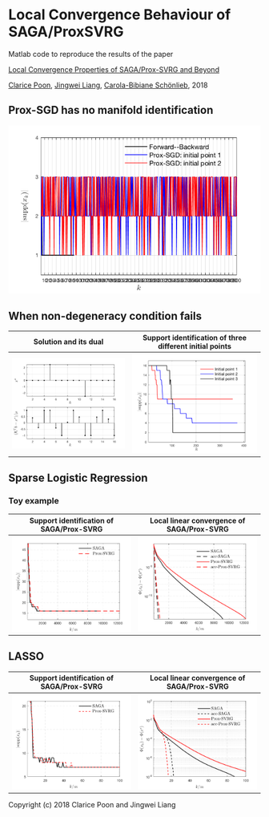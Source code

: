 # Local Convergence Behaviour of SAGA/ProxSVRG

Matlab code to reproduce the results of the paper

[Local Convergence Properties of SAGA/Prox-SVRG and Beyond](http://proceedings.mlr.press/v80/poon18a.html)

[Clarice Poon](http://www.damtp.cam.ac.uk/user/cmhsp2/), [Jingwei Liang](https://jliang993.github.io/), [Carola-Bibiane Schönlieb](http://www.damtp.cam.ac.uk/user/cbs31/Home.html), 2018



## Prox-SGD has no manifold identification

![Prox-SGD has no identification](codes/Prox-SGD-no-identification/Supp-ProxSGD-LASSO.png)



## When non-degeneracy condition fails

Solution and its dual          |  Support identification of three different initial points
:-------------------------:|:-------------------------:
![ ](codes/ND-fails/ND-xsol-gsol-LASSO.png)  |  ![ ](codes/ND-fails/ND-supp(xk)-LASSO.png)



## Sparse Logistic Regression

### Toy example

Support identification of SAGA/Prox-SVRG          |  Local linear convergence of SAGA/Prox-SVRG
:-------------------------:|:-------------------------:
![ ](codes/Sparse-LogReg/toy_sagasvrg_slr_sk.png)  |  ![ ](codes/Sparse-LogReg/toy_sagasvrg_slr_objf.png)



## LASSO

Support identification of SAGA/Prox-SVRG          |  Local linear convergence of SAGA/Prox-SVRG
:-------------------------:|:-------------------------:
![ ](codes/LASSO/sagasvrg_lasso_gisette_sk.png)  |  ![ ](codes/LASSO/sagasvrg_lasso_gisette_objf.png)

Copyright (c) 2018 Clarice Poon and  Jingwei Liang